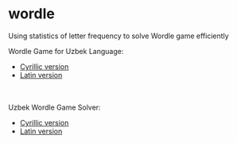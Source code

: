 # wordle
Using statistics of letter frequency to solve Wordle game efficiently

Wordle Game for Uzbek Language:
<ul><li><a href="wordlar.uz">Cyrillic version</a> </li>
<li><a href="wordle.uz">Latin version</a></li></ul>

<br><br>
Uzbek Wordle Game Solver:
<ul><li><a href="/cyrillic">Cyrillic version</a> </li>
<li><a href="/latin">Latin version</a></li></ul>
